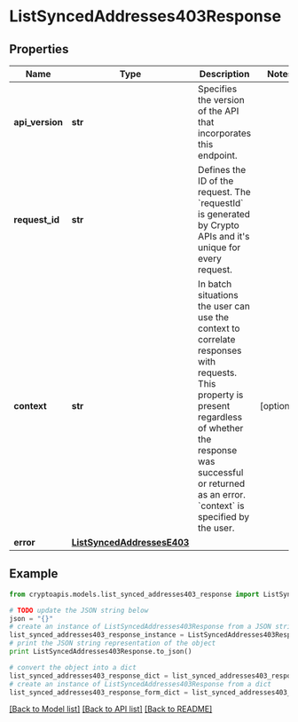 # ListSyncedAddresses403Response


## Properties
Name | Type | Description | Notes
------------ | ------------- | ------------- | -------------
**api_version** | **str** | Specifies the version of the API that incorporates this endpoint. | 
**request_id** | **str** | Defines the ID of the request. The &#x60;requestId&#x60; is generated by Crypto APIs and it&#39;s unique for every request. | 
**context** | **str** | In batch situations the user can use the context to correlate responses with requests. This property is present regardless of whether the response was successful or returned as an error. &#x60;context&#x60; is specified by the user. | [optional] 
**error** | [**ListSyncedAddressesE403**](ListSyncedAddressesE403.md) |  | 

## Example

```python
from cryptoapis.models.list_synced_addresses403_response import ListSyncedAddresses403Response

# TODO update the JSON string below
json = "{}"
# create an instance of ListSyncedAddresses403Response from a JSON string
list_synced_addresses403_response_instance = ListSyncedAddresses403Response.from_json(json)
# print the JSON string representation of the object
print ListSyncedAddresses403Response.to_json()

# convert the object into a dict
list_synced_addresses403_response_dict = list_synced_addresses403_response_instance.to_dict()
# create an instance of ListSyncedAddresses403Response from a dict
list_synced_addresses403_response_form_dict = list_synced_addresses403_response.from_dict(list_synced_addresses403_response_dict)
```
[[Back to Model list]](../README.md#documentation-for-models) [[Back to API list]](../README.md#documentation-for-api-endpoints) [[Back to README]](../README.md)


